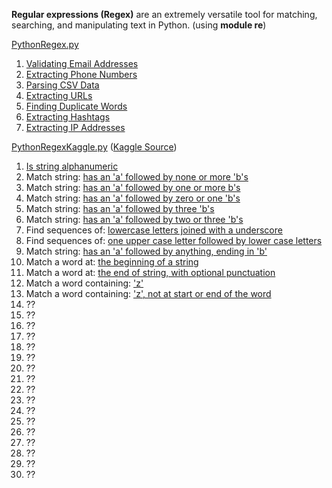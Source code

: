 **Regular expressions (Regex)** are an extremely versatile tool for matching, searching, and manipulating text in Python.
(using **module re**)

[PythonRegex.py](https://github.com/LuciaHeredia/PythonRegex/blob/master/PythonRegex.py)
1. [Validating Email Addresses](https://github.com/LuciaHeredia/PythonRegex/blob/master/PythonRegex.py#L3)
2. [Extracting Phone Numbers](https://github.com/LuciaHeredia/PythonRegex/blob/master/PythonRegex.py#L28)
3. [Parsing CSV Data](https://github.com/LuciaHeredia/PythonRegex/blob/master/PythonRegex.py#L46)
4. [Extracting URLs](https://github.com/LuciaHeredia/PythonRegex/blob/master/PythonRegex.py#L61)
5. [Finding Duplicate Words](https://github.com/LuciaHeredia/PythonRegex/blob/master/PythonRegex.py#L80)
6. [Extracting Hashtags](https://github.com/LuciaHeredia/PythonRegex/blob/master/PythonRegex.py#L101)
7. [Extracting IP Addresses](https://github.com/LuciaHeredia/PythonRegex/blob/master/PythonRegex.py#L118)

[PythonRegexKaggle.py](https://github.com/LuciaHeredia/PythonRegex/blob/master/PythonRegexKaggle.py)
([Kaggle Source](https://www.kaggle.com/code/albeffe/regex-exercises-solutions/notebook))
1. [Is string alphanumeric](https://github.com/LuciaHeredia/PythonRegex/blob/master/PythonRegexKaggle.py#L4)
2. Match string: [has an 'a' followed by none or more 'b's](https://github.com/LuciaHeredia/PythonRegex/blob/master/PythonRegexKaggle.py#L24)
3. Match string: [has an 'a' followed by one or more b's](https://github.com/LuciaHeredia/PythonRegex/blob/master/PythonRegexKaggle.py#L33)
4. Match string: [has an 'a' followed by zero or one 'b's](https://github.com/LuciaHeredia/PythonRegex/blob/master/PythonRegexKaggle.py#L40)
5. Match string: [has an 'a' followed by three 'b's](https://github.com/LuciaHeredia/PythonRegex/blob/master/PythonRegexKaggle.py#L47)
6. Match string: [has an 'a' followed by two or three 'b's](https://github.com/LuciaHeredia/PythonRegex/blob/master/PythonRegexKaggle.py#L54)
7. Find sequences of: [lowercase letters joined with a underscore](https://github.com/LuciaHeredia/PythonRegex/blob/master/PythonRegexKaggle.py#L82)
8. Find sequences of: [one upper case letter followed by lower case letters](https://github.com/LuciaHeredia/PythonRegex/blob/master/PythonRegexKaggle.py#L91)
9. Match string: [has an 'a' followed by anything, ending in 'b'](https://github.com/LuciaHeredia/PythonRegex/blob/master/PythonRegexKaggle.py#L61)
10. Match a word at: [the beginning of a string](https://github.com/LuciaHeredia/PythonRegex/blob/master/PythonRegexKaggle.py#L105)
11. Match a word at: [the end of string, with optional punctuation](https://github.com/LuciaHeredia/PythonRegex/blob/master/PythonRegexKaggle.py#L126)
12. Match a word containing: ['z'](https://github.com/LuciaHeredia/PythonRegex/blob/master/PythonRegexKaggle.py#L147)
13. Match a word containing: ['z', not at start or end of the word](https://github.com/LuciaHeredia/PythonRegex/blob/master/PythonRegexKaggle.py#L157)
14. ??
15. ??
16. ??
17. ??
18. ??
19. ??
20. ??
21. ??
22. ??
23. ??
24. ??
25. ??
26. ??
27. ??
28. ??
29. ??
30. ??
